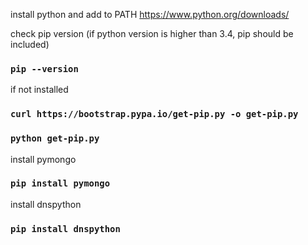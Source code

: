 install python and add to PATH https://www.python.org/downloads/

check pip version (if python version is higher than 3.4, pip should be included)
### `pip --version`

if not installed
### `curl https://bootstrap.pypa.io/get-pip.py -o get-pip.py`
### `python get-pip.py`

install pymongo
### `pip install pymongo`

install dnspython
### `pip install dnspython`